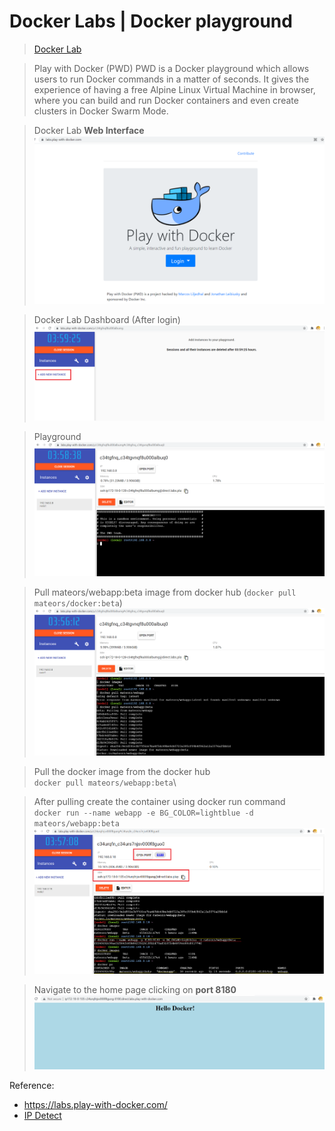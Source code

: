 # Docker Labs | Docker playground
>[Docker Lab](https://labs.play-with-docker.com)

> Play with Docker (PWD)
> PWD is a Docker playground which allows users to run Docker commands in a matter of seconds. It gives the experience of having a free Alpine Linux Virtual Machine in browser, where you can build and run Docker containers and even create clusters in Docker Swarm Mode.

> Docker Lab **Web Interface**\
![pwd](../screenshots/labs/pwd.png)

> Docker Lab Dashboard (After login)\
![dashboard](../screenshots/labs/dashboard.png)

> Playground\
![pwd](../screenshots/labs/labs_playground.png)

> Pull mateors/webapp:beta image from docker hub (`docker pull mateors/docker:beta`)\
![docker_pull](../screenshots/labs/docker_pull.png)

> Pull the docker image from the docker hub\
> `docker pull mateors/webapp:beta`\

> After pulling create the container using docker run command\
> `docker run --name webapp -e BG_COLOR=lightblue -d mateors/webapp:beta`\
![docker_run_container](../screenshots/labs/docker_run_container.png)

> Navigate to the home page clicking on **port 8180**\
>![webapp](../screenshots/labs/webapp_home.png)

Reference:
* https://labs.play-with-docker.com/
* [IP Detect](https://major.io/icanhazip-com-faq/)